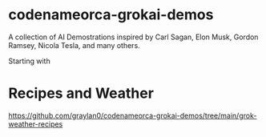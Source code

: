 # codenameorca-grokai-demos

A collection of AI Demostrations inspired by Carl Sagan, Elon Musk, Gordon Ramsey, Nicola Tesla, and many others.

Starting with

# Recipes and Weather
https://github.com/graylan0/codenameorca-grokai-demos/tree/main/grok-weather-recipes
